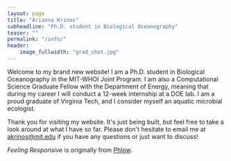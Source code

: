 ```yaml
---
layout: page
title: "Arianna Krinos"
subheadline: "Ph.D. student in Biological Oceanography"
teaser: ""
permalink: "/info/"
header:
    image_fullwidth: "grad_shot.jpg"
---
```

Welcome to my brand new website! I am a Ph.D. student in Biological Oceanography in the MIT-WHOI Joint Program. I am also a Computational Science Graduate Fellow
with the Department of Energy, meaning that during my career I will conduct a 12-week internship at a DOE lab. I am a proud graduate of Virginia Tech, and 
I consider myself an aquatic microbial ecologist. 

Thank you for visiting my website. It's just being built, but feel free to take a look around at what I have so far. Please don't hesitate to email me at akrinos@mit.edu
if you have any questions or just want to discuss!

*Feeling Responsive* is originally from <a href="http://phlow.de/">Phlow</a>. 